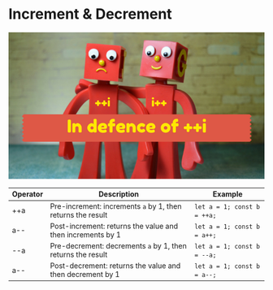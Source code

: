 # Increment & Decrement

[![](../assets/post-vs-pre.png)](https://www.incusdata.co.za/blog/programming/pre-increment-vs-post-increment-operator-in-loops/)

| Operator | Description | Example |
| - | - | - |
| ++a | Pre-increment: increments `a` by 1, then returns the result | `let a = 1; const b = ++a;` |
| a-- | Post-increment: returns the value and then increments by 1 | `let a = 1; const b = a++;` |
| --a | Pre-decrement: decrements `a` by 1, then returns the result | `let a = 1; const b = --a;` |
| a-- | Post-decrement: returns the value and then decrement by 1 | `let a = 1; const b = a--;` |
